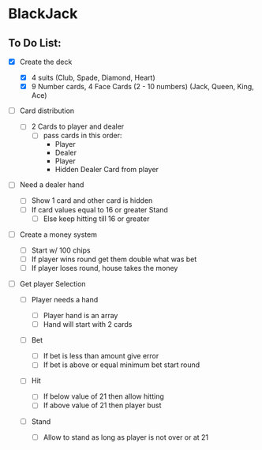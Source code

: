 # BlackJack

## To Do List:

- [x] Create the deck

  - [x] 4 suits (Club, Spade, Diamond, Heart)
  - [x] 9 Number cards, 4 Face Cards (2 - 10 numbers) (Jack, Queen, King, Ace)

- [ ] Card distribution

  - [ ] 2 Cards to player and dealer
    - [ ] pass cards in this order:
      - Player
      - Dealer
      - Player
      - Hidden Dealer Card from player

- [ ] Need a dealer hand

  - [ ] Show 1 card and other card is hidden
  - [ ] If card values equal to 16 or greater Stand
    - [ ] Else keep hitting till 16 or greater

- [ ] Create a money system

  - [ ] Start w/ 100 chips
  - [ ] If player wins round get them double what was bet
  - [ ] If player loses round, house takes the money

- [ ] Get player Selection

  - [ ] Player needs a hand

    - [ ] Player hand is an array
    - [ ] Hand will start with 2 cards

  - [ ] Bet

    - [ ] If bet is less than amount give error
    - [ ] If bet is above or equal minimum bet start round

  - [ ] Hit

    - [ ] If below value of 21 then allow hitting
    - [ ] If above value of 21 then player bust

  - [ ] Stand

    - [ ] Allow to stand as long as player is not over or at 21
